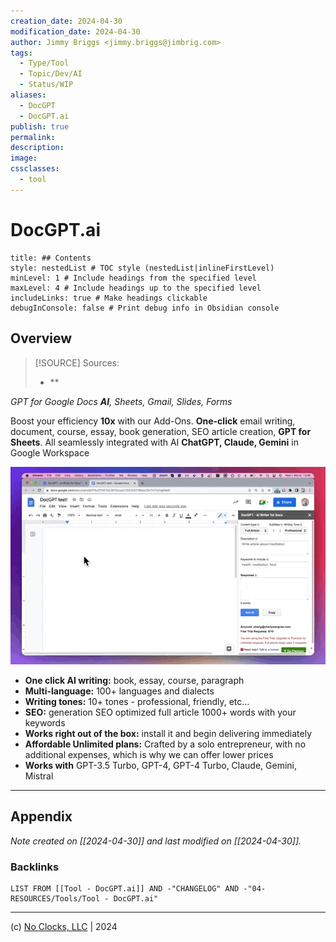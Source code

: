 ```yaml
---
creation_date: 2024-04-30
modification_date: 2024-04-30
author: Jimmy Briggs <jimmy.briggs@jimbrig.com>
tags:
  - Type/Tool
  - Topic/Dev/AI
  - Status/WIP
aliases:
  - DocGPT
  - DocGPT.ai
publish: true
permalink:
description:
image:
cssclasses:
  - tool
---
```



# DocGPT.ai

```table-of-contents
title: ## Contents 
style: nestedList # TOC style (nestedList|inlineFirstLevel)
minLevel: 1 # Include headings from the specified level
maxLevel: 4 # Include headings up to the specified level
includeLinks: true # Make headings clickable
debugInConsole: false # Print debug info in Obsidian console
```

## Overview

> [!SOURCE] Sources:
> - **

*GPT for Google Docs **AI**, Sheets, Gmail, Slides, Forms*

Boost your efficiency **10x** with our Add-Ons. **One-click** email writing, document, course, essay, book generation, SEO article creation, **GPT for Sheets**. All seamlessly integrated with AI **ChatGPT, Claude, Gemini** in Google Workspace

[![GPT for Google Docs AI](https://github.com/skiffer/hydra-docgpt.ai/blob/main/images/docs-demo4.gif?raw=true)](https://docgpt.ai/google-doc-ai/)

- **One click AI writing:** book, essay, course, paragraph
- **Multi-language:** 100+ languages and dialects
- **Writing tones:** 10+ tones - professional, friendly, etc...
- **SEO:** generation SEO optimized full article 1000+ words with your keywords
- **Works right out of the box:** install it and begin delivering immediately
- **Affordable Unlimited plans:** Crafted by a solo entrepreneur, with no additional expenses, which is why we can offer lower prices
- **Works with** GPT-3.5 Turbo, GPT-4, GPT-4 Turbo, Claude, Gemini, Mistral

***

## Appendix

*Note created on [[2024-04-30]] and last modified on [[2024-04-30]].*

### Backlinks

```dataview
LIST FROM [[Tool - DocGPT.ai]] AND -"CHANGELOG" AND -"04-RESOURCES/Tools/Tool - DocGPT.ai"
```

***

(c) [No Clocks, LLC](https://github.com/noclocks) | 2024